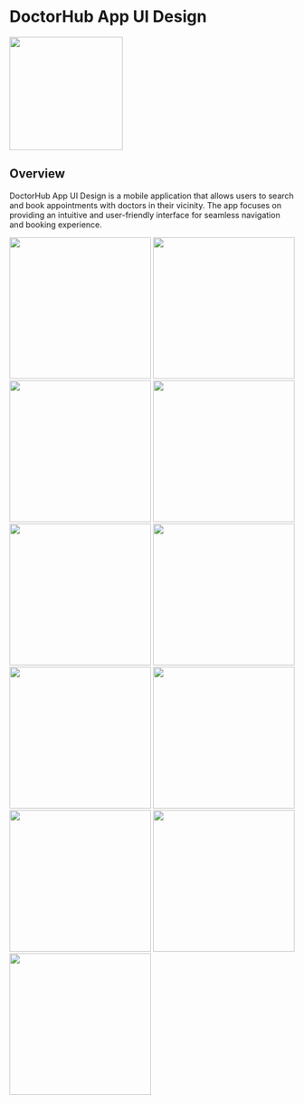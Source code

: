 # DoctorHub App UI Design

<img src="https://github.com/DevPatel1109/DoctorHub-App-UI-Design/assets/96563522/d727c946-aa97-4e27-82ba-5dae9e831cf0" width="200" hight="200">


## Overview
DoctorHub App UI Design is a mobile application that allows users to search and book appointments with doctors in their vicinity. 
The app focuses on providing an intuitive and user-friendly interface for seamless navigation and booking experience.

<img src="https://github.com/DevPatel1109/DoctorHub-App-UI-Design/assets/96563522/170ba807-bb51-40c2-9d3b-66fe4055ca52" width="250">
<img src="https://github.com/user-attachments/assets/b9477120-a933-486c-857a-0883b6e617f9" width="250">
<img src="https://github.com/user-attachments/assets/2e1c647e-1b7e-4678-b1fc-37e0126d9c38" width="250">
<img src="https://github.com/user-attachments/assets/e3bc36c0-14fc-400e-8f0a-f905f3b39819" width="250">
<img src="https://github.com/user-attachments/assets/b1ac0b38-ac48-44ec-9510-4ccde9cc08e2" width="250">
<img src="https://github.com/user-attachments/assets/33472985-6583-44f7-ba96-dda405d7be88" width="250">
<img src="https://github.com/user-attachments/assets/a429efac-02b6-4d35-92f9-13dde82fccd0" width="250">
<img src="https://github.com/user-attachments/assets/1dcb0bde-89e9-4c8c-a11c-e4a75a9c29a8" width="250">
<img src="https://github.com/user-attachments/assets/1a135e94-6469-4c8f-90c0-098ae1f61e8e" width="250">
<img src="https://github.com/user-attachments/assets/ad188702-ac8a-4e0f-a7cc-937bfac704d0" width="250">
<img src="https://github.com/user-attachments/assets/190da553-2def-41fa-9ad0-075aa1b7a56d" width="250">


